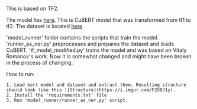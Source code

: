 This is based on TF2.

The model lies [here](https://www.dropbox.com/s/pmjvf1jmg8ih087/bert2.zip?dl=0). This is CuBERT model that was transformed from tf1 to tf2.
The dataset is located [here](https://www.dropbox.com/s/r8cqbqhdzj89w9a/data.zip?dl=0).

'model_runner' folder contains the scripts that train the model. 'runner_as_ner.py' preprocesses and prepares the dataset and loads CuBERT. 'tf_model_modified.py' trains the model and was based on Vitaly Romanov's work. Now it is somewhat changed and might have been broken in the process of changing.

How to run:

    1. Load bert model and dataset and extract them. Resulting structure should look like this ![Structure](https://i.imgur.com/F2X0J1y).
    2. Install the 'requirements.txt' file
    3. Run 'model_runner/runner_as_ner.py' script.
